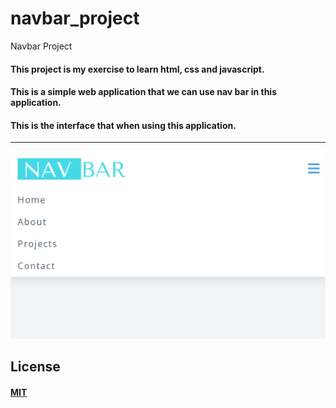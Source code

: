 # navbar_project
Navbar Project

#### This project is my exercise to learn html, css and javascript.

#### This is a simple web application that we can use nav bar in this application.

#### This is the interface that when using this application.
_______________________________________________________________________________________________________________________

<p align="center">
  <img src="https://github.com/batuhncbk/navbar_project/blob/main/navbar.PNG" alt="Github görselim"/>
</p>

## License
#### [MIT](https://choosealicense.com/licenses/mit/)


